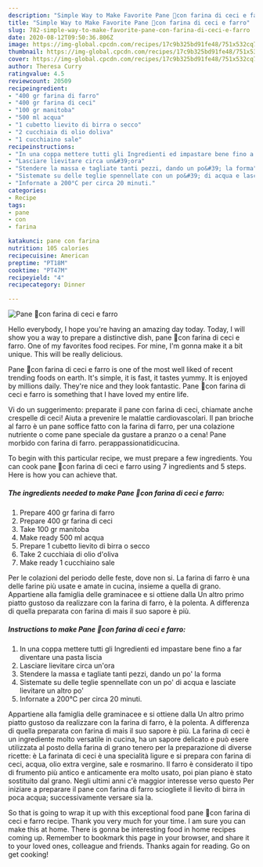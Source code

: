 ```yaml
---
description: "Simple Way to Make Favorite Pane 🍞con farina di ceci e farro"
title: "Simple Way to Make Favorite Pane 🍞con farina di ceci e farro"
slug: 782-simple-way-to-make-favorite-pane-con-farina-di-ceci-e-farro
date: 2020-08-12T09:50:36.806Z
image: https://img-global.cpcdn.com/recipes/17c9b325bd91fe48/751x532cq70/pane-🍞con-farina-di-ceci-e-farro-recipe-main-photo.jpg
thumbnail: https://img-global.cpcdn.com/recipes/17c9b325bd91fe48/751x532cq70/pane-🍞con-farina-di-ceci-e-farro-recipe-main-photo.jpg
cover: https://img-global.cpcdn.com/recipes/17c9b325bd91fe48/751x532cq70/pane-🍞con-farina-di-ceci-e-farro-recipe-main-photo.jpg
author: Theresa Curry
ratingvalue: 4.5
reviewcount: 20509
recipeingredient:
- "400 gr farina di farro"
- "400 gr farina di ceci"
- "100 gr manitoba"
- "500 ml acqua"
- "1 cubetto lievito di birra o secco"
- "2 cucchiaia di olio doliva"
- "1 cucchiaino sale"
recipeinstructions:
- "In una coppa mettere tutti gli Ingredienti ed impastare bene fino a far diventare una pasta liscia"
- "Lasciare lievitare circa un&#39;ora"
- "Stendere la massa e tagliate tanti pezzi, dando un po&#39; la forma"
- "Sistemate su delle teglie spennellate con un po&#39; di acqua e lasciate lievitare un altro po&#39;"
- "Infornate a 200°C per circa 20 minuti."
categories:
- Recipe
tags:
- pane
- con
- farina

katakunci: pane con farina 
nutrition: 105 calories
recipecuisine: American
preptime: "PT18M"
cooktime: "PT47M"
recipeyield: "4"
recipecategory: Dinner

---
```



![Pane 🍞con farina di ceci e farro](https://img-global.cpcdn.com/recipes/17c9b325bd91fe48/751x532cq70/pane-🍞con-farina-di-ceci-e-farro-recipe-main-photo.jpg)

Hello everybody, I hope you're having an amazing day today. Today, I will show you a way to prepare a distinctive dish, pane 🍞con farina di ceci e farro. One of my favorites food recipes. For mine, I'm gonna make it a bit unique. This will be really delicious.

Pane 🍞con farina di ceci e farro is one of the most well liked of recent trending foods on earth. It's simple, it is fast, it tastes yummy. It is enjoyed by millions daily. They're nice and they look fantastic. Pane 🍞con farina di ceci e farro is something that I have loved my entire life.

Vi do un suggerimento: preparate il pane con farina di ceci, chiamate anche crespelle di ceci! Aiuta a prevenire le malattie cardiovascolari. Il pan brioche al farro è un pane soffice fatto con la farina di farro, per una colazione nutriente o come pane speciale da gustare a pranzo o a cena! Pane morbido con farina di farro. perappassionatidicucina.


To begin with this particular recipe, we must prepare a few ingredients. You can cook pane 🍞con farina di ceci e farro using 7 ingredients and 5 steps. Here is how you can achieve that.

<!--inarticleads1-->

##### The ingredients needed to make Pane 🍞con farina di ceci e farro:

1. Prepare 400 gr farina di farro
1. Prepare 400 gr farina di ceci
1. Take 100 gr manitoba
1. Make ready 500 ml acqua
1. Prepare 1 cubetto lievito di birra o secco
1. Take 2 cucchiaia di olio d&#39;oliva
1. Make ready 1 cucchiaino sale


Per le colazioni del periodo delle feste, dove non si. La farina di farro è una delle farine più usate e amate in cucina, insieme a quella di grano. Appartiene alla famiglia delle graminacee e si ottiene dalla Un altro primo piatto gustoso da realizzare con la farina di farro, è la polenta. A differenza di quella preparata con farina di mais il suo sapore è più. 

<!--inarticleads2-->

##### Instructions to make Pane 🍞con farina di ceci e farro:

1. In una coppa mettere tutti gli Ingredienti ed impastare bene fino a far diventare una pasta liscia
1. Lasciare lievitare circa un&#39;ora
1. Stendere la massa e tagliate tanti pezzi, dando un po&#39; la forma
1. Sistemate su delle teglie spennellate con un po&#39; di acqua e lasciate lievitare un altro po&#39;
1. Infornate a 200°C per circa 20 minuti.


Appartiene alla famiglia delle graminacee e si ottiene dalla Un altro primo piatto gustoso da realizzare con la farina di farro, è la polenta. A differenza di quella preparata con farina di mais il suo sapore è più. La farina di ceci è un ingrediente molto versatile in cucina, ha un sapore delicato e può esere utilizzata al posto della farina di grano tenero per la preparazione di diverse ricette: è La farinata di ceci è una specialità ligure e si prepara con farina di ceci, acqua, olio extra vergine, sale e rosmarino. Il farro è considerato il tipo di frumento più antico e anticamente era molto usato, poi pian piano è stato sostituito dal grano. Negli ultimi anni c&#39;è maggior interesse verso questo Per iniziare a preparare il pane con farina di farro sciogliete il lievito di birra in poca acqua; successivamente versare sia la. 

So that is going to wrap it up with this exceptional food pane 🍞con farina di ceci e farro recipe. Thank you very much for your time. I am sure you can make this at home. There is gonna be interesting food in home recipes coming up. Remember to bookmark this page in your browser, and share it to your loved ones, colleague and friends. Thanks again for reading. Go on get cooking!
